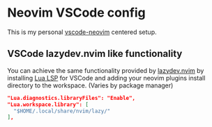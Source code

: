 
# Neovim VSCode config

This is my personal [vscode-neovim](https://github.com/vscode-neovim/vscode-neovim) centered setup.

## VSCode lazydev.nvim like functionality
You can achieve the same functionality provided by [lazydev.nvim](https://github.com/folke/lazydev.nvim) by installing [Lua LSP](https://marketplace.visualstudio.com/items?itemName=sumneko.lua) for VSCode and adding your neovim plugins install directory to the workspace. (Varies by package manager)

  ```json
  "Lua.diagnostics.libraryFiles": "Enable",
  "Lua.workspace.library": [
    "$HOME/.local/share/nvim/lazy/"
  ],
  ```
